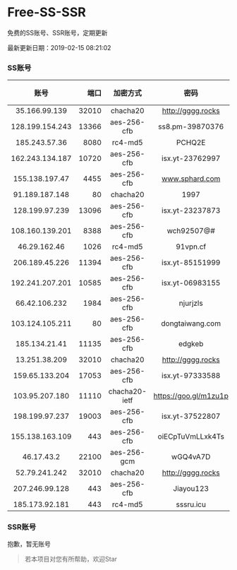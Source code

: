 # Free-SS-SSR

免费的SS账号、SSR账号，定期更新

最新更新日期：2019-02-15 08:21:02 

### SS账号

|账号|端口|加密方式|密码|更新时间|国家|
|:-----:|-----:|:----:|:----:|:----:|:----:|
|35.166.99.139|32010|chacha20|http://gggg.rocks|08:17:12|US|
|128.199.154.243|13366|aes-256-cfb|ss8.pm-39870376|08:17:05|SG|
|185.243.57.36|8080|rc4-md5|PCHQ2E|08:17:12|US|
|162.243.134.187|10720|aes-256-cfb|isx.yt-23762997|08:17:04|US|
|155.138.197.47|4455|aes-256-cfb|www.sphard.com|08:17:10|US|
|91.189.187.148|80|chacha20|1997|08:17:11|US|
|128.199.97.239|13096|aes-256-cfb|isx.yt-23237873|08:17:05|SG|
|108.160.139.201|8388|aes-256-cfb|wch92507@#|08:17:05|JP|
|46.29.162.46|1026|rc4-md5|91vpn.cf|08:17:17|RU|
|206.189.45.226|11394|aes-256-cfb|isx.yt-85151999|08:17:05|SG|
|192.241.207.201|10585|aes-256-cfb|isx.yt-06983155|08:17:04|US|
|66.42.106.232|1984|aes-256-cfb|njurjzls|08:17:11|US|
|103.124.105.211|80|aes-256-cfb|dongtaiwang.com|08:17:08|US|
|185.134.21.41|11135|aes-256-cfb|edgkeb|08:17:11|GB|
|13.251.38.209|32010|chacha20|http://gggg.rocks|08:17:05|SG|
|159.65.133.204|17053|aes-256-cfb|isx.yt-97333588|08:17:05|SG|
|103.95.207.180|11110|chacha20-ietf|https://goo.gl/m1zu1p|08:17:11|US|
|198.199.97.237|19003|aes-256-cfb|isx.yt-37522807|08:17:04|US|
|155.138.163.109|443|aes-256-cfb|oiECpTuVmLLxk4Ts|08:17:11|US|
|46.17.43.2|22100|aes-256-gcm|wGQ4vA7D|08:17:10|RU|
|52.79.241.242|32010|chacha20|http://gggg.rocks|08:17:12|KR|
|207.246.99.128|443|aes-256-cfb|Jiayou123|08:17:10|US|
|185.173.92.181|443|rc4-md5|sssru.icu|08:17:14|RU|


### SSR账号

抱歉，暂无账号



> 若本项目对您有所帮助，欢迎Star